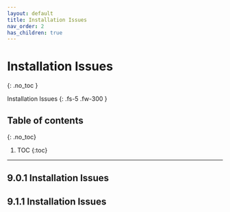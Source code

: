 ```yaml
---
layout: default
title: Installation Issues
nav_order: 2
has_children: true
---
```


# Installation Issues
{: .no_toc }

Installation Issues
{: .fs-5 .fw-300 }

## Table of contents
{: .no_toc}

1. TOC
{:toc}

---

## 9.0.1 Installation Issues

## 9.1.1 Installation Issues